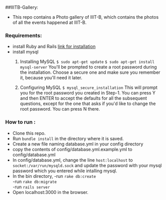 ##IIITB-Gallery:
- This repo contains a Photo gallery of IIIT-B, which contains the photos of all the events happened at IIIT-B.

### Requirements:
- install Ruby and Rails [link for installation](https://gorails.com/setup/ubuntu/16.04)
- install mysql
	1. Installing MySQL
		`$ sudo apt-get update`
		`$ sudo apt-get install mysql-server`
		You'll be prompted to create a root password during the 	installation. Choose a secure one and make sure you remember it, because you'll need it later.

	2. Configuring MySQL
		`$ mysql_secure_installation`
		This will prompt you for the root password you created in Step-1. You can press Y and then ENTER to accept the defaults for all the subsequent questions, except for the one that asks if you'd like to change the root password. You can press N there.


### How to run :
- Clone this repo.
- Run `bundle install` in the directory where it is saved.
- Create a new file naming database.yml in your config directory
- copy the contents of config/database.yml.example.yml to config/database.yml
- In config/database.yml, change the line `host:localhost` to `socket:/var/run/mysqld.sock` and update the password with your mysql password which you entered while intalling mysql.
- In the bin directory,
	-run `rake db:create` <br/>
	-run `rake db:migrate` <br/>
	-run `rails server` <br/>
- Open localhost:3000 in the browser.

